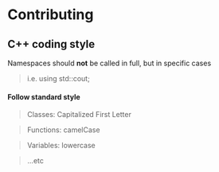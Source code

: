 # Contributing

## C++ coding style
Namespaces should __not__ be called in full, but in specific cases
> i.e. using std::cout;

#### Follow standard style
> Classes: Capitalized First Letter

> Functions: camelCase

> Variables: lowercase

> ...etc

